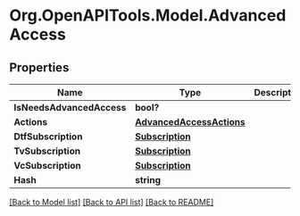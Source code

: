 # Org.OpenAPITools.Model.AdvancedAccess
## Properties

Name | Type | Description | Notes
------------ | ------------- | ------------- | -------------
**IsNeedsAdvancedAccess** | **bool?** |  | [optional] 
**Actions** | [**AdvancedAccessActions**](AdvancedAccessActions.md) |  | [optional] 
**DtfSubscription** | [**Subscription**](Subscription.md) |  | [optional] 
**TvSubscription** | [**Subscription**](Subscription.md) |  | [optional] 
**VcSubscription** | [**Subscription**](Subscription.md) |  | [optional] 
**Hash** | **string** |  | [optional] 

[[Back to Model list]](../README.md#documentation-for-models) [[Back to API list]](../README.md#documentation-for-api-endpoints) [[Back to README]](../README.md)

